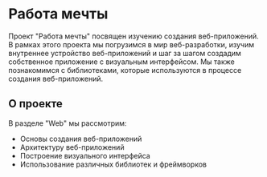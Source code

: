 # Работа мечты

Проект "Работа мечты" посвящен изучению создания веб-приложений. В рамках этого проекта мы погрузимся в мир веб-разработки, изучим внутреннее устройство веб-приложений и шаг за шагом создадим собственное приложение с визуальным интерфейсом. Мы также познакомимся с библиотеками, которые используются в процессе создания веб-приложений.

## О проекте

В разделе "Web" мы рассмотрим:

- Основы создания веб-приложений
- Архитектуру веб-приложений
- Построение визуального интерфейса
- Использование различных библиотек и фреймворков